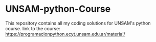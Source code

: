 # UNSAM-python-Course
This repository contains all my coding solutions  for UNSAM's python course.
link to the course:
https://programacionpython.ecyt.unsam.edu.ar/material/
